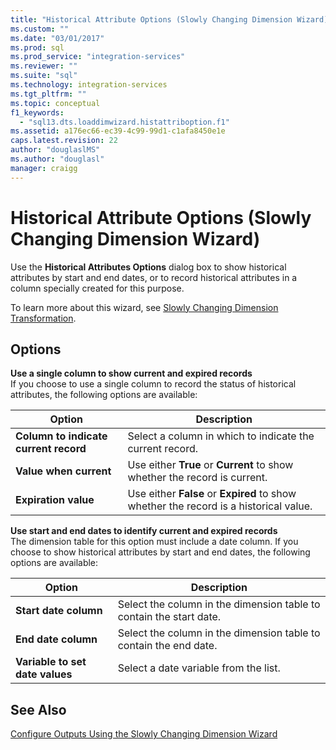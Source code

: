 ```yaml
---
title: "Historical Attribute Options (Slowly Changing Dimension Wizard) | Microsoft Docs"
ms.custom: ""
ms.date: "03/01/2017"
ms.prod: sql
ms.prod_service: "integration-services"
ms.reviewer: ""
ms.suite: "sql"
ms.technology: integration-services
ms.tgt_pltfrm: ""
ms.topic: conceptual
f1_keywords: 
  - "sql13.dts.loaddimwizard.histattriboption.f1"
ms.assetid: a176ec66-ec39-4c99-99d1-c1afa8450e1e
caps.latest.revision: 22
author: "douglaslMS"
ms.author: "douglasl"
manager: craigg
---
```

# Historical Attribute Options (Slowly Changing Dimension Wizard)
  Use the **Historical Attributes Options** dialog box to show historical attributes by start and end dates, or to record historical attributes in a column specially created for this purpose.  
  
 To learn more about this wizard, see [Slowly Changing Dimension Transformation](../../../integration-services/data-flow/transformations/slowly-changing-dimension-transformation.md).  
  
## Options  
 **Use a single column to show current and expired records**  
 If you choose to use a single column to record the status of historical attributes, the following options are available:  
  
|Option|Description|  
|------------|-----------------|  
|**Column to indicate current record**|Select a column in which to indicate the current record.|  
|**Value when current**|Use either **True** or **Current** to show whether the record is current.|  
|**Expiration value**|Use either **False** or **Expired** to show whether the record is a historical value.|  
  
 **Use start and end dates to identify current and expired records**  
 The dimension table for this option must include a date column. If you choose to show historical attributes by start and end dates, the following options are available:  
  
|Option|Description|  
|------------|-----------------|  
|**Start date column**|Select the column in the dimension table to contain the start date.|  
|**End date column**|Select the column in the dimension table to contain the end date.|  
|**Variable to set date values**|Select a date variable from the list.|  
  
## See Also  
 [Configure Outputs Using the Slowly Changing Dimension Wizard](../../../integration-services/data-flow/transformations/configure-outputs-using-the-slowly-changing-dimension-wizard.md)  
  
  
